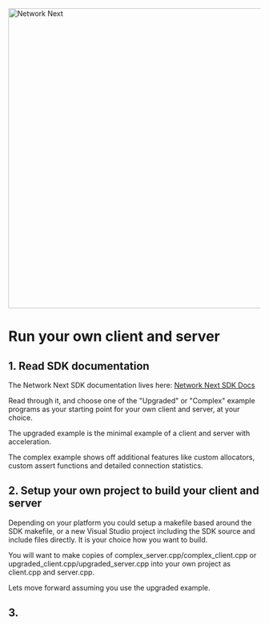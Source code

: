 <img src="https://static.wixstatic.com/media/799fd4_0512b6edaeea4017a35613b4c0e9fc0b~mv2.jpg/v1/fill/w_1200,h_140,al_c,q_80,usm_0.66_1.00_0.01/networknext_logo_colour_black_RGB_tightc.jpg" alt="Network Next" width="600"/>

<br>

# Run your own client and server

## 1. Read SDK documentation

The Network Next SDK documentation lives here: [Network Next SDK Docs](https://network-next-sdk.readthedocs-hosted.com/en/latest/)

Read through it, and choose one of the "Upgraded" or "Complex" example programs as your starting point for your own client and server, at your choice. 

The upgraded example is the minimal example of a client and server with acceleration.

The complex example shows off additional features like custom allocators, custom assert functions and detailed connection statistics.

## 2. Setup your own project to build your client and server

Depending on your platform you could setup a makefile based around the SDK makefile, or a new Visual Studio project including the SDK source and include files directly. It is your choice how you want to build. 

You will want to make copies of complex_server.cpp/complex_client.cpp or upgraded_client.cpp/upgraded_server.cpp into your own project as client.cpp and server.cpp.

Lets move forward assuming you use the upgraded example.

## 3. 
